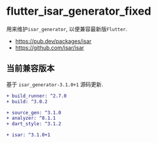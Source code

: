 # flutter_isar_generator_fixed

用来维护`isar_generator`, 以便兼容最新版`Flutter`.

- https://pub.dev/packages/isar
- https://github.com/isar/isar

## 当前兼容版本

基于 `isar_generator-3.1.0+1` 源码更新.

```diff
+ build_runner: ^2.7.0
+ build: ^3.0.2

+ source_gen: ^3.1.0
+ analyzer: ^8.1.1
+ dart_style: ^3.1.2

+ isar: ^3.1.0+1
```